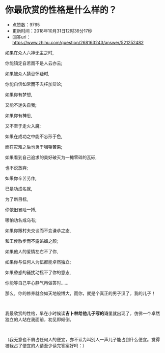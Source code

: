 # 你最欣赏的性格是什么样的？
- 点赞数：9765
- 更新时间：2018年10月31日12时39分17秒
- 回答url：https://www.zhihu.com/question/268163243/answer/521252482
<body>
 <p data-pid="Ehc0DdKj">如果在众人六神无主之时,</p>
 <p data-pid="Ig0SNblr">你能镇定自若而不是人云亦云;</p>
 <p data-pid="-79m3G_t">如果被众人猜忌怀疑时,</p>
 <p data-pid="hRZr0rIl">你能自信如常而不去枉加辩论;</p>
 <p data-pid="UHpCcax_">如果你有梦想,</p>
 <p data-pid="xbuNsi4c">又能不迷失自我;</p>
 <p data-pid="Omq5pE2s">如果你有神思,</p>
 <p data-pid="VPIFhZeR">又不至于走火入魔;</p>
 <p data-pid="_GMjCrV9">如果在成功之中能不忘形于色,</p>
 <p data-pid="WjqNxdlD">而在灾难之后也勇于咀嚼苦果;</p>
 <p data-pid="qLZ2Qksb">如果看到自己追求的美好破灭为一摊零碎的瓦砾,</p>
 <p data-pid="orLFkM3l">也不说放弃;</p>
 <p data-pid="zUZUovF2">如果你辛苦劳作,</p>
 <p data-pid="aM7t0ZuH">已是功成名就,</p>
 <p data-pid="tApS5JhH">为了新目标,</p>
 <p data-pid="z2nDH_wY">你依旧冒险一搏,</p>
 <p data-pid="x3evaeRQ">哪怕功名成乌有;</p>
 <p data-pid="Dhy5fkJs">如果你跟村夫交谈而不变谦恭之态,</p>
 <p data-pid="FpiyVQEy">和王侯散步而不露谄媚之颜;</p>
 <p data-pid="F-pLZlri">如果他人的爱情左右不了你,</p>
 <p data-pid="hRwo32xR">如果你与任何人为伍都能卓然独立;</p>
 <p data-pid="b_fvOgL3">如果昏惑的骚扰动摇不了你的意志,</p>
 <p data-pid="_ZMBanbD">你能等自己平心静气再做答时……</p>
 <p data-pid="zzJcNk0b">那么，你的修养就会如天地般博大，而你，就是个真正的男子汉了，我的儿子！</p>
 <p class="ztext-empty-paragraph"><br></p>
 <p data-pid="Vg2bRwK-">我最欣赏的性格，早在小时候读<b>吉卜林给他儿子写的诗</b>里就出现了，仿佛一个卓然独立的人站在我面前，初见即倾倒。</p>
 <p class="ztext-empty-paragraph"><br></p>
 <p data-pid="3pNvch6V">（我无意也不屑占任何人的便宜，亦不认为叫别人一声儿子能占到什么便宜。觉得被我占了便宜的人请至少读完答案好吗：）</p>
</body>